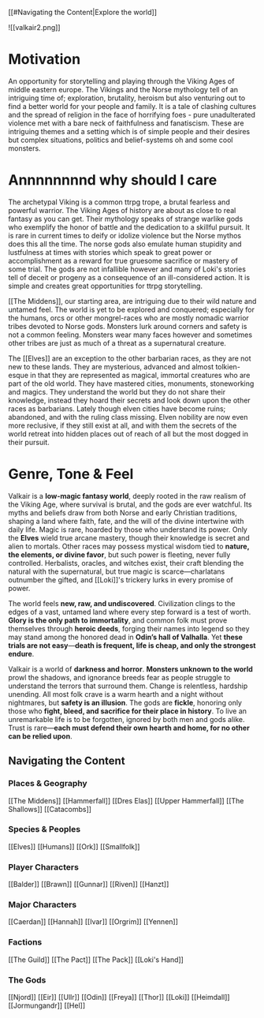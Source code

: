 [[#Navigating the Content|Explore the world]]

![[valkair2.png]]
# Motivation

An opportunity for storytelling and playing through the Viking Ages of middle eastern europe. The Vikings and the Norse mythology tell of an intriguing time of; exploration, brutality, heroism but also venturing out to find a better world for your people and family. It is a tale of clashing cultures and the spread of religion in the face of horrifying foes - pure unadulterated violence met with a bare neck of faithfulness and fanatiscism. These are intriguing themes and a setting which is of simple people and their desires but complex situations, politics and belief-systems oh and some cool monsters.
# Annnnnnnnd why should I care 
The archetypal Viking is a common ttrpg trope, a brutal fearless and powerful warrior. The Viking Ages of history are about as close to real fantasy as you can get. Their mythology speaks of strange warlike gods who exemplify the honor of battle and the dedication to a skillful pursuit. It is rare in current times to deify or idolize violence but the Norse mythos does this all the time. The norse gods also emulate human stupidity and lustfulness at times with stories which speak to great power or accomplishment as a reward for true gruesome sacrifice or mastery of some trial. The gods are not infallible however and many of Loki's stories tell of deceit or progeny as a consequence of an ill-considered action. It is simple and creates great opportunities for ttrpg storytelling.

[[The Middens]], our starting area, are intriguing due to their wild nature and untamed feel. The world is yet to be explored and conquered; especially for the humans, orcs or other mongrel-races who are mostly nomadic warrior tribes devoted to Norse gods. Monsters lurk around corners and safety is not a common feeling. Monsters wear many faces however and sometimes other tribes are just as much of a threat as a supernatural creature.

The [[Elves]] are an exception to the other barbarian races, as they are not new to these lands. They are mysterious, advanced and almost tolkien-esque in that they are represented as magical, immortal creatures who are part of the old world. They have mastered cities, monuments, stoneworking and magics. They understand the world but they do not share their knowledge, instead they hoard their secrets and look down upon the other races as barbarians. Lately though elven cities have become ruins; abandoned, and with the ruling class missing. Elven nobility are now even more reclusive, if they still exist at all, and with them the secrets of the world retreat into hidden places out of reach of all but the most dogged in their pursuit.

# Genre, Tone & Feel
Valkair is a **low-magic fantasy world**, deeply rooted in the raw realism of the Viking Age, where survival is brutal, and the gods are ever watchful. Its myths and beliefs draw from both Norse and early Christian traditions, shaping a land where faith, fate, and the will of the divine intertwine with daily life. Magic is rare, hoarded by those who understand its power. Only the **Elves** wield true arcane mastery, though their knowledge is secret and alien to mortals. Other races may possess mystical wisdom tied to **nature, the elements, or divine favor**, but such power is fleeting, never fully controlled. Herbalists, oracles, and witches exist, their craft blending the natural with the supernatural, but true magic is scarce—charlatans outnumber the gifted, and [[Loki]]'s trickery lurks in every promise of power.

The world feels **new, raw, and undiscovered**. Civilization clings to the edges of a vast, untamed land where every step forward is a test of worth. **Glory is the only path to immortality**, and common folk must prove themselves through **heroic deeds**, forging their names into legend so they may stand among the honored dead in **Odin’s hall of Valhalla**. Yet **these trials are not easy**—**death is frequent, life is cheap, and only the strongest endure**.

Valkair is a world of **darkness and horror**. **Monsters unknown to the world** prowl the shadows, and ignorance breeds fear as people struggle to understand the terrors that surround them. Change is relentless, hardship unending. All most folk crave is a warm hearth and a night without nightmares, but **safety is an illusion**. The gods are **fickle**, honoring only those who **fight, bleed, and sacrifice for their place in history**. To live an unremarkable life is to be forgotten, ignored by both men and gods alike. Trust is rare—**each must defend their own hearth and home, for no other can be relied upon**.

## Navigating the Content

### Places & Geography
[[The Middens]]
[[Hammerfall]]
	[[Dres Elas]]
	[[Upper Hammerfall]]
	[[The Shallows]]
	[[Catacombs]]

### Species & Peoples
[[Elves]]
[[Humans]]
[[Ork]]
[[Smallfolk]]

### Player Characters
[[Balder]]
[[Brawn]]
[[Gunnar]]
[[Riven]]
[[Hanzt]]

### Major Characters
[[Caerdan]]
[[Hannah]]
[[Ivar]]
[[Orgrim]]
[[Yennen]]

### Factions
[[The Guild]]
[[The Pact]]
[[The Pack]]
[[Loki's Hand]]
### The Gods
[[Njord]]
[[Eir]]
[[Ullr]]
[[Odin]]
[[Freya]]
[[Thor]]
[[Loki]]
[[Heimdall]]
[[Jormungandr]]
[[Hel]]